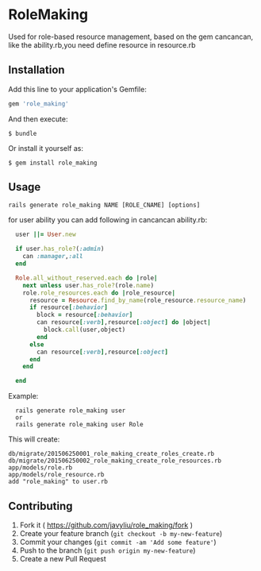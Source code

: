 # RoleMaking 
  Used for role-based resource management, based on the gem cancancan,
  like the ability.rb,you need define resource in resource.rb

## Installation

Add this line to your application's Gemfile:

```ruby
gem 'role_making'
```

And then execute:

    $ bundle

Or install it yourself as:

    $ gem install role_making

## Usage

  ```
  rails generate role_making NAME [ROLE_CNAME] [options]
  ```

  for user ability you can add following in cancancan ability.rb:
  ```ruby
    user ||= User.new

    if user.has_role?(:admin)
      can :manager,:all
    end

    Role.all_without_reserved.each do |role|
      next unless user.has_role?(role.name)
      role.role_resources.each do |role_resource|
        resource = Resource.find_by_name(role_resource.resource_name)
        if resource[:behavior]
          block = resource[:behavior]
          can resource[:verb],resource[:object] do |object|
            block.call(user,object)
          end
        else
          can resource[:verb],resource[:object]
        end
      end

    end

 ```

  Example:
  ```
    rails generate role_making user
    or
    rails generate role_making user Role
  ```

  This will create:

    db/migrate/201506250001_role_making_create_roles_create.rb
    db/migrate/201506250002_role_making_create_role_resources.rb
    app/models/role.rb
    app/models/role_resource.rb
    add "role_making" to user.rb
## Contributing

1. Fork it ( https://github.com/javyliu/role_making/fork )
2. Create your feature branch (`git checkout -b my-new-feature`)
3. Commit your changes (`git commit -am 'Add some feature'`)
4. Push to the branch (`git push origin my-new-feature`)
5. Create a new Pull Request

